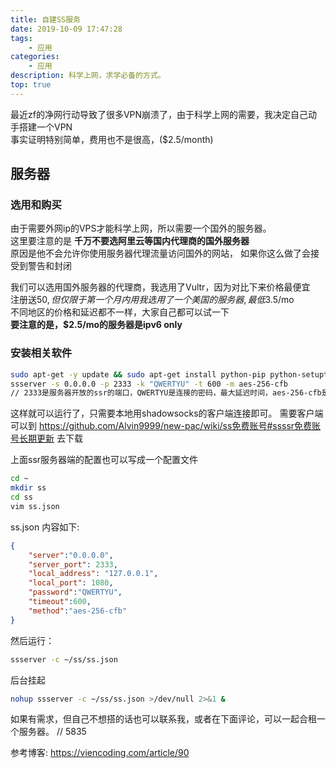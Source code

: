 ```yaml
---
title: 自建SS服务
date: 2019-10-09 17:47:28
tags:
    - 应用
categories:
    - 应用
description: 科学上网，求学必备的方式。
top: true
---
```



最近zf的净网行动导致了很多VPN崩溃了，由于科学上网的需要，我决定自己动手搭建一个VPN\
事实证明特别简单，费用也不是很高，($2.5/month)


## 服务器

### 选用和购买

由于需要外网ip的VPS才能科学上网，所以需要一个国外的服务器。\
这里要注意的是 **千万不要选阿里云等国内代理商的国外服务器** \
原因是他不会允许你使用服务器代理流量访问国外的网站， 如果你这么做了会接受到警告和封闭  

我们可以选用国外服务器的代理商，我选用了Vultr，因为对比下来价格最便宜  
注册送$50, 但仅限于第一个月内用  
我选用了一个美国的服务器, 最低$3.5/mo  
不同地区的价格和延迟都不一样，大家自己都可以试一下  
**要注意的是，$2.5/mo的服务器是ipv6 only**


### 安装相关软件

```bash
sudo apt-get -y update && sudo apt-get install python-pip python-setuptools m2crypto shadowsocks
ssserver -s 0.0.0.0 -p 2333 -k "QWERTYU" -t 600 -m aes-256-cfb
// 2333是服务器开放的ssr的端口，QWERTYU是连接的密码，最大延迟时间，aes-256-cfb是加密方式
```

这样就可以运行了，只需要本地用shadowsocks的客户端连接即可。
需要客户端可以到 https://github.com/Alvin9999/new-pac/wiki/ss免费账号#ssssr免费账号长期更新 去下载

上面ssr服务器端的配置也可以写成一个配置文件

```sh
cd ~
mkdir ss
cd ss
vim ss.json
```

ss.json 内容如下:

```json
{
    "server":"0.0.0.0",
    "server_port": 2333,
    "local_address": "127.0.0.1",
    "local_port": 1080,
    "password":"QWERTYU",
    "timeout":600,
    "method":"aes-256-cfb"
}
```

然后运行：

```sh
ssserver -c ~/ss/ss.json
```

后台挂起
```sh
nohup ssserver -c ~/ss/ss.json >/dev/null 2>&1 &
```



如果有需求，但自己不想搭的话也可以联系我，或者在下面评论，可以一起合租一个服务器。
// 5835

参考博客: https://viencoding.com/article/90  
